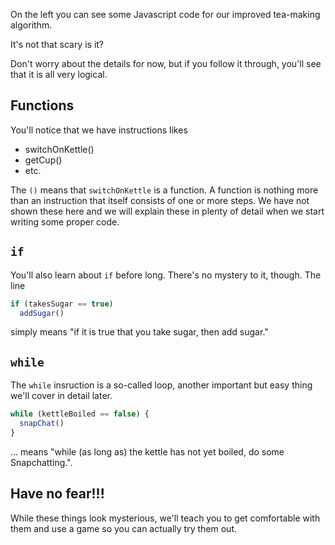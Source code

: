 On the left you can see some Javascript code for our improved tea-making algorithm.

It's not that scary is it?

Don't worry about the details for now, but if you follow it through, you'll see that it is all very logical.

## Functions
You'll notice that we have instructions likes

- switchOnKettle()
- getCup()
- etc.

The `()` means that `switchOnKettle` is a function. A function is nothing more than an instruction that itself consists of one or more steps. We have not shown these here and we will explain these in plenty of detail when we start writing some proper code.

## `if`
You'll also learn about `if` before long. There's no mystery to it, though. The line

```javascript
if (takesSugar == true) 
  addSugar()
```

simply means "if it is true that you take sugar, then add sugar."

## `while`
The `while` insruction is a so-called loop, another important but easy thing we'll cover in detail later.

```javascript
while (kettleBoiled == false) {
  snapChat()
}
```

... means "while (as long as) the kettle has not yet boiled, do some Snapchatting.".

## Have no fear!!!
While these things look mysterious, we'll teach you to get comfortable with them and use a game so you can actually try them out.


